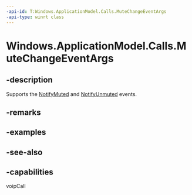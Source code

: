 ----api-id: T:Windows.ApplicationModel.Calls.MuteChangeEventArgs
-api-type: winrt class
---<!-- Class syntax.public class MuteChangeEventArgs : Windows.ApplicationModel.Calls.IMuteChangeEventArgs--># Windows.ApplicationModel.Calls.MuteChangeEventArgs## -descriptionSupports the [NotifyMuted](voipcallcoordinator_notifymuted.md) and [NotifyUnmuted](voipcallcoordinator_notifyunmuted.md) events.## -remarks## -examples## -see-also## -capabilitiesvoipCall